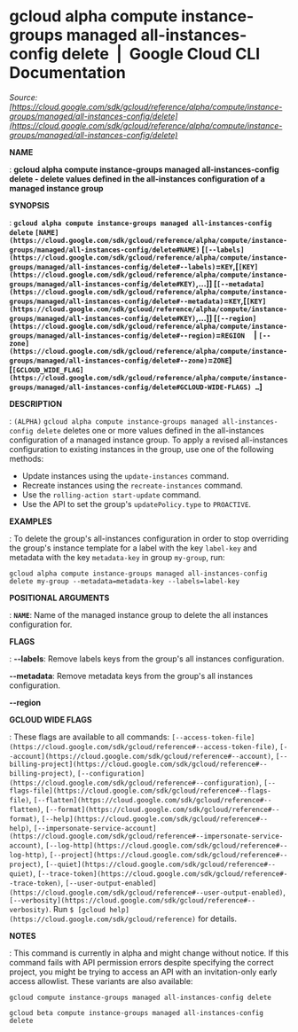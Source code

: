 # gcloud alpha compute instance-groups managed all-instances-config delete  |  Google Cloud CLI Documentation

*Source: [https://cloud.google.com/sdk/gcloud/reference/alpha/compute/instance-groups/managed/all-instances-config/delete](https://cloud.google.com/sdk/gcloud/reference/alpha/compute/instance-groups/managed/all-instances-config/delete)*

**NAME**

: **gcloud alpha compute instance-groups managed all-instances-config delete - delete values defined in the all-instances configuration of a managed instance group**

**SYNOPSIS**

: **`gcloud alpha compute instance-groups managed all-instances-config delete` `[NAME](https://cloud.google.com/sdk/gcloud/reference/alpha/compute/instance-groups/managed/all-instances-config/delete#NAME)` [`[--labels](https://cloud.google.com/sdk/gcloud/reference/alpha/compute/instance-groups/managed/all-instances-config/delete#--labels)`=`KEY`,[`[KEY](https://cloud.google.com/sdk/gcloud/reference/alpha/compute/instance-groups/managed/all-instances-config/delete#KEY)`,…]] [`[--metadata](https://cloud.google.com/sdk/gcloud/reference/alpha/compute/instance-groups/managed/all-instances-config/delete#--metadata)`=`KEY`,[`[KEY](https://cloud.google.com/sdk/gcloud/reference/alpha/compute/instance-groups/managed/all-instances-config/delete#KEY)`,…]] [`[--region](https://cloud.google.com/sdk/gcloud/reference/alpha/compute/instance-groups/managed/all-instances-config/delete#--region)`=`REGION`     | `[--zone](https://cloud.google.com/sdk/gcloud/reference/alpha/compute/instance-groups/managed/all-instances-config/delete#--zone)`=`ZONE`] [`[GCLOUD_WIDE_FLAG](https://cloud.google.com/sdk/gcloud/reference/alpha/compute/instance-groups/managed/all-instances-config/delete#GCLOUD-WIDE-FLAGS) …`]**

**DESCRIPTION**

: `(ALPHA)` `gcloud alpha compute instance-groups managed
all-instances-config delete` deletes one or more values defined in the
all-instances configuration of a managed instance group.
To apply a revised all-instances configuration to existing instances in the
group, use one of the following methods:

- Update instances using the `update-instances` command.
- Recreate instances using the `recreate-instances` command.
- Use the `rolling-action start-update` command.
- Use the API to set the group's `updatePolicy.type` to
`PROACTIVE`.

**EXAMPLES**

: To delete the group's all-instances configuration in order to stop overriding
the group's instance template for a label with the key `label-key`
and metadata with the key `metadata-key` in group
`my-group`, run:

```
gcloud alpha compute instance-groups managed all-instances-config delete my-group --metadata=metadata-key --labels=label-key
```

**POSITIONAL ARGUMENTS**

: **`NAME`**:
Name of the managed instance group to delete the all instances configuration
for.

**FLAGS**

: **--labels**:
Remove labels keys from the group's all instances configuration.

**--metadata**:
Remove metadata keys from the group's all instances configuration.

**--region**

**GCLOUD WIDE FLAGS**

: These flags are available to all commands: `[--access-token-file](https://cloud.google.com/sdk/gcloud/reference#--access-token-file)`,
`[--account](https://cloud.google.com/sdk/gcloud/reference#--account)`, `[--billing-project](https://cloud.google.com/sdk/gcloud/reference#--billing-project)`,
`[--configuration](https://cloud.google.com/sdk/gcloud/reference#--configuration)`,
`[--flags-file](https://cloud.google.com/sdk/gcloud/reference#--flags-file)`,
`[--flatten](https://cloud.google.com/sdk/gcloud/reference#--flatten)`, `[--format](https://cloud.google.com/sdk/gcloud/reference#--format)`, `[--help](https://cloud.google.com/sdk/gcloud/reference#--help)`, `[--impersonate-service-account](https://cloud.google.com/sdk/gcloud/reference#--impersonate-service-account)`,
`[--log-http](https://cloud.google.com/sdk/gcloud/reference#--log-http)`,
`[--project](https://cloud.google.com/sdk/gcloud/reference#--project)`, `[--quiet](https://cloud.google.com/sdk/gcloud/reference#--quiet)`, `[--trace-token](https://cloud.google.com/sdk/gcloud/reference#--trace-token)`, `[--user-output-enabled](https://cloud.google.com/sdk/gcloud/reference#--user-output-enabled)`,
`[--verbosity](https://cloud.google.com/sdk/gcloud/reference#--verbosity)`.
Run `$ [gcloud help](https://cloud.google.com/sdk/gcloud/reference)` for details.

**NOTES**

: This command is currently in alpha and might change without notice. If this
command fails with API permission errors despite specifying the correct project,
you might be trying to access an API with an invitation-only early access
allowlist. These variants are also available:

```
gcloud compute instance-groups managed all-instances-config delete
```

```
gcloud beta compute instance-groups managed all-instances-config delete
```